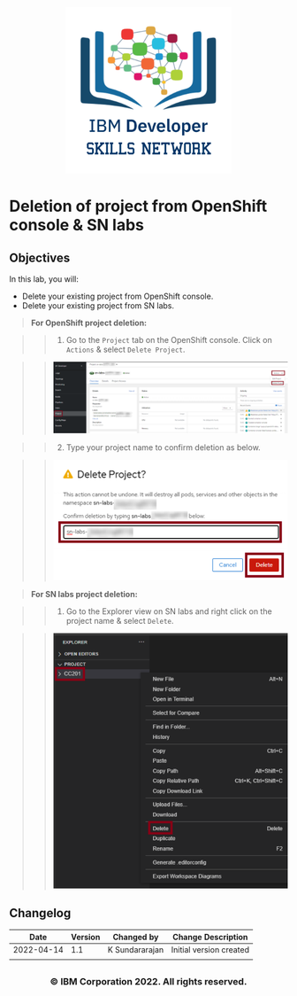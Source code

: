 <center>
<img src="images/labs_module_1_images_IDSNlogo.png" width = "300">
</center>

# Deletion of project from OpenShift console & SN labs

## Objectives
In this lab, you will:
- Delete your existing project from OpenShift console.
- Delete your existing project from SN labs.

> **For OpenShift project deletion:**

>> 1. Go to the `Project` tab on the OpenShift console. Click on `Actions` & select `Delete Project`.

>> <img src="images/app_console_11a.png" /> <br>

>> 2. Type your project name to confirm deletion as below.

>> <img src="images/app_console_11b.png" /> <br>

> **For SN labs project deletion:**

>> 1. Go to the Explorer view on SN labs and right click on the project name & select `Delete`.

>> <img src="images/app_console_11c.png" /> <br>


## Changelog

| Date       | Version | Changed by     | Change Description                |
| ---------- | ------- | -------------- | --------------------------------- |
| 2022-04-14 | 1.1     | K Sundararajan  | Initial version created           |
                                |

## <h3 align="center"> © IBM Corporation 2022. All rights reserved. <h3/>